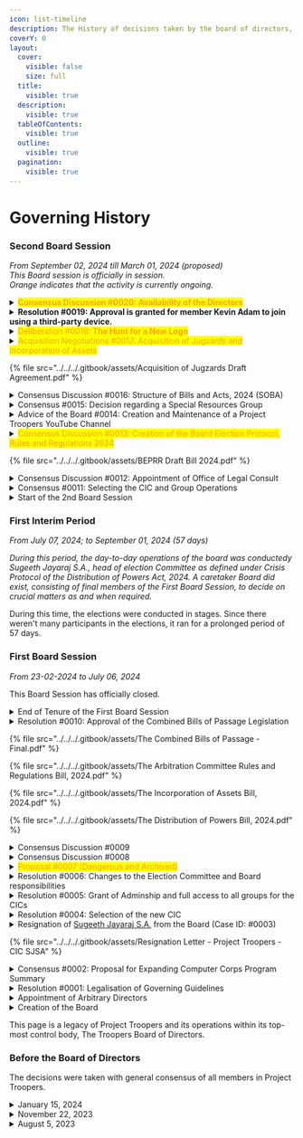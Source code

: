 ```yaml
---
icon: list-timeline
description: The History of decisions taken by the board of directors, and related events.
coverY: 0
layout:
  cover:
    visible: false
    size: full
  title:
    visible: true
  description:
    visible: true
  tableOfContents:
    visible: true
  outline:
    visible: true
  pagination:
    visible: true
---
```


# Governing History

### Second Board Session

_From September 02, 2024 till March 01, 2024 (proposed)_\
_This Board session is officially in session._\
_Orange indicates that the activity is currently ongoing._

<details>

<summary><mark style="color:orange;"><strong>Consensus Discussion #0020: Availability of the Directors</strong></mark></summary>

This is an internal discussion that will not be made available online till the discussion is completed due to the significance of the discussion.

</details>

<details>

<summary><strong>Resolution #0019: Approval is granted for member Kevin Adam to join using a third-party device.</strong></summary>

**Timeframe**: January 15, 2025 to January 17, 2025\
<mark style="color:green;">**PASSED**</mark>**.**

**Question raised by Sugeeth Jayaraj, the CIC**: There’s a guy called Kevin Adam whose mom is a teacher in a school. He used to participate in this project through his own phone. However, his phone is now in a state of disrepair… Could we allow that guy to participate in Project Troopers through his mom’s phone?

**Why board approval was necessary?** Historically, the Project has mandated members to participate via their own devices, with exceptions granted to devices that do not belong to teachers in an educational institution. However, this is the first time a request has been raised to the board to allow a member to participate from a teacher's phone.

The matter was put to vote, and the decision was as follows.

**Vote results: All the directors unanimously approved it.**\
&#xNAN;_&#x56;ote results are in the for-against-neutral-abstained-reclused format._\
&#xNAN;_**Timeframe**:_ From May 31, 2024 to 19/07/2024 at 2:00 PM.

**Approvers**: Nithin, K.S. Harshavardhan, Deepan, Sugeeth (CIC), Abdul Hafeez, Joanna, Hari Karthik\
**Detractors**: _None_\
**Neutral:** _None_\
**Abstained**: _None_\
**Reclused**: _None_

_Thus, Kevin Adam re-joined the Project via his mother's phone on the same day._

</details>

<details>

<summary><mark style="color:orange;">Deliberation #0018: <strong>The Hunt for a New Logo</strong></mark> </summary>

**Timeframe:** January 07, 2025\
<mark style="color:green;">**ONGOING**</mark>

**Objective:** Project Troopers has heavily relied on graphics from Freepik to officiate its status and has used multiple images in the past as its logo. As the Project has started to mature, Sugeeth Jayaraj S.A., the CIC, felt it was necessary to adopt an official logo for Project Troopers to use standardised across all of its operations.&#x20;

The currently proposed logo is:

![](<../../../.gitbook/assets/Project Troopers logo new.jpg>)

The old logos are also under consideration; and there are other internal discussion happening on these lines too.&#x20;

</details>

<details>

<summary><mark style="color:orange;">Acquisition Negotiations #0017: Acquisition of Jugzards and Incorporation of Assets</mark></summary>

**Timeframe**: _From October 13, 2024_\
<mark style="color:green;">**ONGOING**</mark>

**Objective:** To consolidate the operations of Jugzards into Project Troopers via the Power of the IoFA 2024

Jugzards was the backend service where Project Troopers hosted their documents of materials. The agreement to acquire Jugzards was proposed in order to improve operational efficiency and improve compliance.

Sugeeth Jayaraj S.A. was reclused from the process of voting as he had a personal stake in the matter.

The approval process to start the incorporation entered a stalemate on November 03, 2024; with the Board of Directors adopting a neutral stance in a majority sweep.&#x20;

A consensus discussion has been initiated to work out the problems and restart the approval process, and the bill has also been transferred to ArbCom for approval.

The proposed agreement is given below.

</details>

{% file src="../../../.gitbook/assets/Acquisition of Jugzards Draft Agreement.pdf" %}

<details>

<summary>Consensus Discussion #0016: Structure of Bills and Acts, 2024 (SOBA)</summary>

**Timeframe**: _From November 29, 2024 to December 15, 2024_\
<mark style="color:green;">**PASSED.**</mark>

**Objective**: Formulate a set of guidelines for better framing of Bills and Acts in the future by the Board and/or its members.

By virtue of no opposing views, the Board of Directors henceforth implement the SOBA Bill as a framework (not an act) that serves as the guardrails for the creation of future acts.

**Motion passed by virtue of no opposing views.** \
**Matter Dismissed.**

Framework text can be accessed at [structure-of-bills-and-acts-2024-soba-2024.md](legislation/structure-of-bills-and-acts-2024-soba-2024.md "mention").

</details>

<details>

<summary>Consensus #0015: Decision regarding a Special Resources Group</summary>

**Timeframe**: December 04, 2024 (07:58 PM) to December 06, 2024 (11:35 PM)

Sugeeth, the CIC, had added a group called "Special Resources Group" to Project Troopers, specifically designed to cater to individuals who were willing to give their utmost effort for JEE Mains Session 1. This group was intended to be a closed, focused environment. The members included handpicked students who were also Sugeeth's classmates, and the group closely aligned with an integrated program offered by their school. Within the group, discussions and resource-sharing centered around the program while also covering other relevant topics. Sugeeth clarified that the group was not an official communication channel for the school program but rather a self-help group for study companions.

Normally, decisions about creating or expanding Project Troopers’ member base and group structures were made administratively. However, Sugeeth had sought permission and input before proceeding, as this initiative was unprecedented within Project Troopers. While transparency was a core value of Project Troopers, Sugeeth believed that keeping the group invisible was necessary to maintain its integrity and fulfill its purpose as a focus group for JEE Mains preparation.

To address this, Sugeeth had proposed three options:

1. Allow the group to exist invisibly within Project Troopers to serve its purpose.
2. Create similar focus groups for other exams to benefit other members.
3. Spin off the Special Resources Group into a separate entity, given its secrecy and alignment with the school’s integrated program.

Sugeeth had invited additional suggestions, opinions, or concerns and posted a primary poll with these three options to initiate discussions. Members were also encouraged to share their thoughts through messages.

**Decision taken by the Board of Directors:**

The Board of Directors have hereby agreed, by consensus, to siphon off the Special Resources Group from Project Troopers as its ideals do not agree with the Ethos of the mission of Project Troopers and the fact that it closely aligns with another program outside Project Troopers.

However, it has been acknowledged that there is a need for the existence of focus groups for particular exams. (Concern of 1 director)

**Motion passed by virtue of absolute majority.** \
**Matter Dismissed.**

_Other internal discussions have been omitted, as they are not relevant._

</details>

<details>

<summary>Advice of the Board #0014: Creation and Maintenance of a Project Troopers YouTube Channel</summary>

_From October 02, 2024 to October 18, 2024._

The Board of Directors were informed on October 8, 2024 that a Project Troopers YouTube Channel was started. Their thoughts and ideas were welcomed for the Branding of the Channel.

A teacher was initially willing to create content for free, in an arrangement (created on October 8, 2024) where both Project Troopers and the teacher will not gain monetary gains from the channel. The teacher, after a few videos, withdrew from the agreement on October 18, 2024.

This was part of a larger advice request regarding the entry of Project Troopers to help fill up the vacuum caused by the fall of BYJU's.

</details>

<details>

<summary><mark style="color:orange;">Consensus Discussion #0013: Creation of the Board Election Protocol, Rules and Regulations 2024</mark></summary>

_From October 06, 2024 onwards_\
&#xNAN;_<mark style="color:green;">ONGOING</mark>_

**Objective**: To create a standardised protocol between the Election Committee and Board for the Smooth conduct of elections to the Board of Directors.

Discussion Started by Sugeeth Jayaraj S.A. (Collaborator In-Charge)

**Original Points for Consideration:**

* To ensure that the CIC can not appoint arbitrary directors that exceed the number of elected directors
* To ensure that the board remains suspended but still has temporary admin powers and latent decision rights until a new board comes into force, when the elections happen

**Draft Bill has been attached below. Voting is still ongoing.**

</details>

{% file src="../../../.gitbook/assets/BEPRR Draft Bill 2024.pdf" %}

<details>

<summary>Consensus Discussion #0012: Appointment of Office of Legal Consult</summary>

From _September 30, 2024 @ 06:38 PM, but ended ex-officio on December 17, 2024 via an Executive Directive of the CIC._\
<mark style="color:red;">**DISMISSED without discussion, appointment made by CIC**</mark><mark style="color:green;">**.**</mark>

**Objective**: To select the officebearer for the Office of Legal Consult (OLC).

Discussion put forth by Sugeeth Jayaraj S.A.; and he has put forth a recommendation to make K.S. Harshavardhan the officebearer of the Office of Legal Consult.

No decision has been taken regarding this consensus yet. On result of this stalemate; the office of the CIC excercised its powers and appointed Ishana Santhosh as the Head of the Office of Legal Consult on December 17, 2024; to quell the ruckus caused by the Second Brigadier Regiment. The person accepted the post, and she will continue to hold it as per the rules of the DOPA 2024.

</details>

<details>

<summary>Consensus #0011: Selecting the CIC and Group Operations</summary>

_September 28, 2024 @ 07:48 PM_

**Objective**: To discuss and select the next CIC of Project Troopers, and start an orientation session for the directors

**Things to discuss on the Agenda:-**

* To introduce the directors to each other and ensure that they are given proper guidance on the Project's structure (more like an Orientation session).
* To constitute the Office of Legal Consult the office bearer.
* To see how we can improve the current technical implementations of the Hub (including the Website, Group etc).
* To appoint members to the Department of IT on a preliminary basis.
* To elect the new head(s), i.e the CICs, of Project Troopers

_Raised by the liaison from the Election Committee; Sugeeth Jayaraj S.A._

**Consensus formulated:-**

1. To not post the link to the Google Drive backend in the groups to avoid DMCA takedown requests, and to ensure that there is high volume of activity in the group. _(introduced as Deepan and Harshavardhan believed that there was less activity in the core group.)_
2. To emphasise that the IT Manager must find alternatives to the current Google Drive storage system in order to ensure continued access to materials. _(suggested by Sugeeth, the liaison from the TEC)_
3. To adopt the interpretation of Clause 10 of the “Office of the CIC” section in the DOPA 2024 Act as “if members of the Board wish to hold the post, no more than 33% of the Board’s members would be allowed to hold the post at the same time”.
4. To approve Sugeeth Jayaraj S.A., head of election committee, to concurrently take up the position of **“CIC of Project Troopers”** as under the DOPA 2024, TECRR 2024 and the Legal Stature of Project Troopers. \
   **Adopted Justification:** The CIC does not need to be a _director-per-sé_, he just gains the level of ownership, director, and a CA-A pass, where the word “**level**” refers to a post with similar powers. And the TECCR only does not allow the Election Committee head to be a “director”. So he is allowed to hold the top office of CIC.

_There were no objections to the above consensus from any director._\
_The Project Troopers' related legislation pages and documentation has been updated to abide to the directives of the Board._\
_Other internal discussions have been omitted, as they are not relevant._

</details>

<details>

<summary>Start of the 2nd Board Session</summary>

_From September 02, 2024 @ 12:00 AM_

The election results were released in stages; and was finalised on September 01, 2024. New directors were given access to the internal Board of Directors discussion channel and were reminded of their responsibilities.

The new directors have been mentioned below.

* **K.S. Harshavardhan** \
  &#xNAN;_&#x72;epresentative of the First Brigadier Regiment_
* **Deepan Sai** \
  &#xNAN;_&#x72;epresentative of the core group that started Project Troopers_
* **B Hari Karthik** (aka **TOPPER**)\
  &#xNAN;_&#x72;epresentative of the Second Brigadier Regiment_
* **Abdul Hafeez Ali**\
  &#xNAN;_&#x72;epresentative of the Third and Fourth Brigadier Regiment_
* **Nithin Antonio Dominic**\
  &#xNAN;_&#x72;epresentative of the Subedars Common Division (Class 11 operations)_
* **Joanna**\
  &#xNAN;_&#x72;epresentative of the Subedars Common Division (Class 11 operations)_

The liaison from the Election Committee has not changed from the previous session.

</details>

### First Interim Period

_From July 07, 2024; to September 01, 2024 (57 days)_

_During this period, the day-to-day operations of the board was conductedy Sugeeth Jayaraj S.A., head of election Committee as defined under Crisis Protocol of the Distribution of Powers Act, 2024. A caretaker Board did exist, consisting of final members of the First Board Session, to decide on crucial matters as and when required._

During this time, the elections were conducted in stages. Since there weren't many participants in the elections, it ran for a prolonged period of 57 days.

### First Board Session

_From 23-02-2024 to July 06, 2024_

This Board Session has officially closed.

<details>

<summary>End of Tenure of the First Board Session</summary>

_July 06, 2024_

The board has been declared as dissolved, except for the purposes of [#proposal-0010](board-history.md#proposal-0010 "mention") and urgent matters regarding immediate supervision; by the Election Committee in light of the next election to the Board.

When the board has dissolved, it means that the directors and CIC(s) also subsequently automatically turn into caretakers as it indicates their end of tenure. The caretaker directors do not have power to enact or propose any new legislation unless it is decided to be absolutely necessary and detrimental to the operations of the project. The caretaker directors can participate in elections, as they are no longer officially directors. The caretaker directors and CICs, however, will lose all of their powers at the moment when the new board swears into office.

</details>

<details>

<summary>Resolution #0010: Approval of the Combined Bills of Passage Legislation</summary>

_This resolution is a huge proposal, introduced part-by-part over the course of a week by Sugeeth Jayaraj S.A. (liaison to the Board from the Election Committee). It was subsequently ignored and then reintroduced as a combined proposal._

_**This resolution can also be referred to as "the Combined Bills of Passage" resolution.**_

**Objective:** To complete the initial framework of Project Troopers by introducing legislation on aspects that were not addressed by the Legal Stature.&#x20;

**Bills drafted and introduced (in shorthand form):** The DOPA, The IOFA, The TACRR, and its amendments during the May 31, 2024 to June 7, 2024. Later, the bills were re-introduced as "the Combined Bills of Passage" package. Documents have been attached below.

#### The Summary of the proposal has been given below:-

1. **Arbitration Committee Rules and Regulations, 2024 (TACRR 2024)**

* Purpose: Establishes the Project Troopers Arbitration Committee (PTAC) to resolve disputes and enforce policies3
* Composition: Consists of 5 to 9 members with specific eligibility and appointment criteria.
* Procedures: Outlines the process for case submission, review, hearings, and decisions.

2. **Distribution of Powers Bill, 2024 (DOPA 2024)**

* Power Distribution: Details the separation of powers within Project Troopers.
* CIC Role: Defines the Collaborator In-Charge’s responsibilities and limitations.
* JPR Bodies: Describes the autonomy and accountability of the JPR bodies (ArbCom, Election Committee, Board). Creation of the Office of IT, Office of Legal Consult
* Unified Impeachment Protocol: To impeach a person in power if they violate their posts and duties.
* Protection of Acts: Introduces a general scheme for protecting all acts under different classifications.
* Crisis Protocol: If any of the most important bodies of the project are not functioning, due procedures to follow.
* Small other rules have also been mentioned, read the document for the full details.

3. **Incorporation of Foreign Assets Bill, 2024 (IoFA 2024)**

* Asset Incorporation: Governs the acquisition of foreign assets by Project Troopers.
* Dealing Protocol: Establishes procedures for negotiating and finalizing asset deals.
* Naturalization Protocol: Details the process for integrating new assets into Project Troopers.

**Vote results: 1-nil-3-1-nil**\
&#xNAN;_&#x56;ote results are in the for-against-neutral-abstained-reclused format._\
&#xNAN;_**Timeframe**:_ From May 31, 2024 to 19/07/2024 at 2:00 PM.

**Approvers**: Nithin\
**Detractors**: _None_\
**Neutral:** K.S. Harshavardhan, Deepan, Faheema\
**Abstained**: Eric\
**Reclused**: _None_

**Note:** The TACRR was introduced as a part of this proposal as the body has not become functional as of that date. The Board is using its provisional powers to enact binding legislation on the Arbitration Committee until it is able to conduct an official internal vote on the matter.

**The Final Version of the package, with amendments and t**he other draft proposals have been attached below:-

</details>

{% file src="../../../.gitbook/assets/The Combined Bills of Passage - Final.pdf" %}

{% file src="../../../.gitbook/assets/The Arbitration Committee Rules and Regulations Bill, 2024.pdf" %}

{% file src="../../../.gitbook/assets/The Incorporation of Assets Bill, 2024.pdf" %}

{% file src="../../../.gitbook/assets/The Distribution of Powers Bill, 2024.pdf" %}

<details>

<summary>Consensus Discussion #0009</summary>

_May 30, 2024_

**Objective**: To discuss about the TECRR legislation put forward by the Election Committee due to moral limitations. The TECCR was put up in the board forum for consensus review as the election committee was down to one member, and thus felt that it was unable to make proper unbiased decisions.

_"This was performed as a friendly gesture and should not be taken as the precedent for future actions."_ - Sugeeth Jayaraj S.A., the first head of the Election Committee

_Requested by the head of the election committee Sugeeth Jayaraj. The exact request has been posted below:_

_"Hello board, I'm initiating a new consensus for your consideration, as the Election Committee is down to one member and thus it would not be democratic if I approve my own bill. Hope you guys would be kind enough to review this bill."_

**Consensus formulated:** The consensus was that there were no objections brought against the bill.

**Consequence: The TECRR** was brought into effect by the Head of the Election Committee Sugeeth Jayaraj S.A.

</details>

<details>

<summary>Consensus Discussion #0008</summary>

_May 04, 2024_

**Objective**: To discuss about the feasibility and the structural changes needed to assign people to take care of particular regiments and divisions of Project Troopers.

_Raised by Co-CIC Deepan Sai._

**Consensus formulated (as put forth by Deepan Sai, abridged here for better understanding):-**

1. There will be a head of each regiment elected by the directors.
2. People in the regiment will take turns each week to send homework and test details.&#x20;
3. Everyone can express their opinion to the head of the regiment if they feel a need for change.&#x20;
4. Groups other than the First Brigadier Regiment will be under heavy supervision or will be removed from the hub.

_There were no objections to the above concensus._

</details>

<details>

<summary><mark style="color:orange;">Proposal #0007 (Dangerous and Archived)</mark></summary>

_April 29, 2024_

_This is a proposal that aims to change the basic essence of the Legal stature. It will follow the voting procedures enshrined in the legal stature (Version 1)._

_Raised by Co-CIC Deepan Sai._

Laws shall be reframed and simplified involving no legal actions or requirements- law shall only guide the members of the group.

This vote was not able to continue due to it being ignored by the Board. Some votes were cast, but they were not enough to exceed the required threshold. This proposal has been archived.

**Vote results: 2-nil-nil-3-nil**\
&#xNAN;_&#x56;ote results are in the for-against-neutral-abstained-reclused format._\
&#xNAN;_**Timeframe**: No Timeframe was agreed upon or put forth by the co-CICs._

**Approvers**: K.S. Harshavardhan, Deepan, \
**Detractors**: _None_\
**Neutral:** _None_\
**Abstained**: Nithin, Faheema, Eric\
**Reclused**: _None_

</details>

<details>

<summary>Resolution #0006: Changes to the Election Committee and Board responsibilities</summary>

_April 28, 2024_

A resolution was passed that includes the following points:

* To allow a member from the election committee to stay as a liaison between the board and election committee. This will invariably mean that they will have to be part of this group, but they won't be a director-per-se. They would somewhat close to an advisor, who can request or initiate proposal in the group, but can't vote on them. They will have the powers of a director, without voting powers.
* To extend the timeframe to conduct the election for the next replacement director and put the responsibility of conducting the election on the election committee instead of Sugeeth, the caretaker CIC (as his caretaker period will end today night at 11:59 PM)
* To give the election committee the power to appoint any member of Project Troopers to itself (and invariably make them as administrators).
* To allow the election committee head to have admin access to all the groups and works of Project Troopers.
* To give each director a responsibility to maintain over a particular section of the Project Trooper operations on decisions that does not need Board approval, pertaining to that particular section. (Eg: Class 12 operations, Hub educational operations, Legal operations etc)
* To define the option of 'recluse' as (I) automatic, when the involvement of a director in voting is controversial or is about a case which is about them or if they are an outgoing director (II) manual, as decided by the board
* To initiate an internal consensus (discussion) about the feasibility of giving the directors a particular tenure to serve in, and to put forth laws that would allow only 1/3rd of the board members' tenure to expire at any given point in time, with reasonable exceptions.

**Vote results: 3-1-0-1-1**\
&#xNAN;_&#x56;ote results are in the for-against-neutral-abstained-reclused format._\
&#xNAN;_**Timeframe**: By April 28, 2024 at 6:00 PM, as one of the points in this proposal need immediate attention... which was extended for one more day._

**Approvers**: K.S. Harshavardhan, Deepan, Faheema\
**Detractors**: Eric\
**Neutral:** _None_\
**Abstained**: Nithin\
**Reclused**: Sugeeth (since he was only a caretaker director)

</details>

<details>

<summary>Resolution #0005: Grant of Adminship and full access to all groups for the CICs</summary>

_April 23, 2024._

A resolution to grant a request made by the upcoming CIC "K.S. Harshavardhan". The resolution was to allow the CIC(s) to have administrator access to all regiments and groups of Project Troopers. It was passed, with the following results.

**Vote results: 2-0-1-3-1**\
&#xNAN;_&#x56;ote results are in the for-against-neutral-abstained-reclused format._\
&#xNAN;_**Time Frame**: From 23-04-2024 05:21 PM to 24-04-2024 06:21 PM (25 hours -> new, extended from original timeframe due to low vote count)_

**Approvers**: K.S. Harshavardhan, Deepan\
**Detractors**: _None_\
**Neutral:** Nithin\
**Abstained**: Eric, Faheema\
**Reclused**: Sugeeth (since he was only a caretaker director)

</details>

<details>

<summary>Resolution #0004: Selection of the new CIC</summary>

_April 22, 2024._

A resolution to officialise the result of an internal election to choose a new CIC(s) to lead the board after Sugeeth completely stepped down on April 28, 2024 was passed. The elected candidates also accepted to be the Collaborators-In-Charge of Project Troopers.

**Vote results: 5-0-0-1**\
&#xNAN;_&#x56;ote results are in the candidate 1 - candidate 2 - abstained - reclused format._\
&#xNAN;_**Time Frame**: From 22-04-2024 05:08 PM to the end of the same day_

**Voted for Deepan and Harshavardhan as Co-Candidate(s) ID 1** : Deepan, Nithin, Harshavardhan, Faheema, Eric\
**Voted for Eric (Candidate ID 2): \_None**\_

**Detractors**: _None_\
&#xNAN;_&#x41;_**bstained:** _None_\
**Reclused**: Sugeeth (since he was only a caretaker director)

</details>

<details>

<summary>Resignation of <a data-mention href="https://app.gitbook.com/u/9Om3tUS42vUVpNcq3eN15t09EZU2">Sugeeth Jayaraj S.A.</a> from the Board (Case ID: #0003)</summary>

* **Resignation**: Sugeeth Jayaraj stepped down from his roles as a director and as CIC of Project Troopers, on April 19, 2024.
* **Gratitude and Ongoing Membership**: Sugeeth thanked everyone for their teamwork and looked forward to staying on with Project Troopers.
* **Importance of Integrity**: He stressed keeping the project honest and urged the completion of official rules.
* **Administrative Duties**: Even after resigning, Sugeeth will manage the digital assets of Project Troopers as an admin, whose main aim is to do ownership operations under the oversight of the board.
* **Temporary Leadership**: He will act as a temporary/caretaker CIC and director until 28th April, 2024; after which any newly elected CIC(s) would take charge.

Attached the resignation file below.

/

</details>

{% file src="../../../.gitbook/assets/Resignation Letter - Project Troopers - CIC SJSA" %}

<details>

<summary>Consensus #0002: Proposal for Expanding Computer Corps Program Summary</summary>

A student, recommended by a friend of Aakash, has expressed interest in joining the exclusive Computer Corps. The current structure limits participation to students from our school.

#### Considerations

1. **Inclusivity vs. Exclusivity**: Balancing the program's exclusiveness with potential benefits of inclusivity.
2. **Resource Allocation**: Assessing if expansion could strain resources or diminish the quality of the program.
3. **Precedent Setting**: Deciding whether this case sets a precedent for future admissions from outside the current internal setup.

#### Recommendations

1. **Expand Internally**: Allow the interested student to join the current Computer Corps, evaluating the impact on the group dynamics and resources.
2. **Create a New Group**: Alternatively, establish a separate computer group for external participants, maintaining the exclusiveness of the original Corps but fostering outreach and inclusivity.

#### Decision Requested

The Board of Directors was kindly asked to deliberate on the mentioned recommendations and make a decision regarding the most suitable approach for the inclusion of the student and potential future external candidates.

#### Discussion

1. **Eric**: Suggested that the person may join the existing group and remaining silent.
2. **Deepan**: Advocated for a separate group, highlighting:
   1. Irrelevance of class-related updates for some members
   2. The possibility of sharing targeted resources
   3. Easier access to study materials for all
   4. Enhanced privacy
3. **Harshavardhan**: Supported the creation a separate group to maintain privacy and relevance for school members.

**Formulated Consensus**: Allow them to participate in the computer science division as a new group.

</details>

<details>

<summary>Resolution #0001: Legalisation of Governing Guidelines</summary>

A resolution to bring the original governing guidelines along with the Legal Stature into force was passed by the board.

**Vote results: 2-1-3**\
&#xNAN;_&#x56;ote results are in the for-against-abstained format._\
&#xNAN;_**Time Frame**: From 08-04-2024 06:15 PM to 09-04-2024 06:15 PM (24 hours)_

**Approvers**: [Sugeeth Jayaraj S.A.](https://app.gitbook.com/u/9Om3tUS42vUVpNcq3eN15t09EZU2 "mention"), Nithin\
**Detractors**: K.S. Harshavardhan\
**Abstained**: Eric, Deepan, Faheema

</details>

<details>

<summary>Appointment of Arbitrary Directors</summary>

The first set of directors were appointed to the board over the course of 2 months. The appointed directors were Sugeeth Jayaraj S.A. (virtue as creator and then-head of the Project), Nithin, K.S. Harshavardhan, Eric, Deepan, Faheema.

</details>

<details>

<summary>Creation of the Board</summary>

The board was created by a general vote held among the members of Project Troopers. It came into existence on 23-02-2024.

</details>

This page is a legacy of Project Troopers and its operations within its top-most control body, The Troopers Board of Directors.

### Before the Board of Directors

The decisions were taken with general consensus of all members in Project Troopers.

<details>

<summary>January 15, 2024</summary>

* The Troopers Project is expanding to include others friends too. Accordingly, a restructuring has been initiated.
* Each section or class will constitute or be allegorised as a “Regiment”.
* ⁠If there are separate groups for a subject, it will be called or allegorised as a “Corps” (an army entity that is supposed to provide services).
* ⁠There will be a main “Front/Division” (a group of regiments) group where all members will be allowed to discuss.
* ⁠All groups which have only our friends of one group will be fitted with the moniker “First”.
* ⁠All groups which have only our friends in the second group will be fitted with the moniker “Second”.

</details>

<details>

<summary>November 22, 2023</summary>

The speaker is discontinuing (sunsetting) the current "Psychology" group of the Troopers Project because there is already another Psychology group consisting of all Psychology students in Class 11. The speaker wants to respect the independence of this alternate group. However, if the alternate Psychology group wants to join the Troopers project, they are welcome to do so.

Once again, an invitation is being extended to all individuals who possess materials or have an interest in contributing to the Troopers Hub. It is requested that volunteers actively maintain various sections such as "Psychology", "Computer Science", "Announcements", and "Homework", among others. Contributions ranging from graphic designing, physical drawings, materials, videos, and software-related skills (like API versioning, endpoints, etc) will be highly appreciated. A poll was posted to gauge interest and availability.

![](<../../../.gitbook/assets/image (1).png>)

</details>

<details>

<summary>August 5, 2023</summary>

[WhatsApp Audio 2023-08-05 at 21.05.10.waptt](https://res.craft.do/user/full/34ae8ebc-d508-7305-20e2-17e06364862c/doc/3491F8B8-527B-4029-A8C5-FBF1AF7CCE2D/d9694c23-3074-ac37-6909-6e0e7d5f74d6)

After a small problem involving an non-participating party, the description of the Troopers Group was changed to provide more clarity on the function of the group as a whole. The verdict of an admin has been attached above (may contain personal info).

This is the old description of the WhatsApp Doubt Group.

<img src="../../../.gitbook/assets/image (1) (1).png" alt="" data-size="original">

The new description has been given below.

<img src="../../../.gitbook/assets/image (2).png" alt="" data-size="original">



</details>
